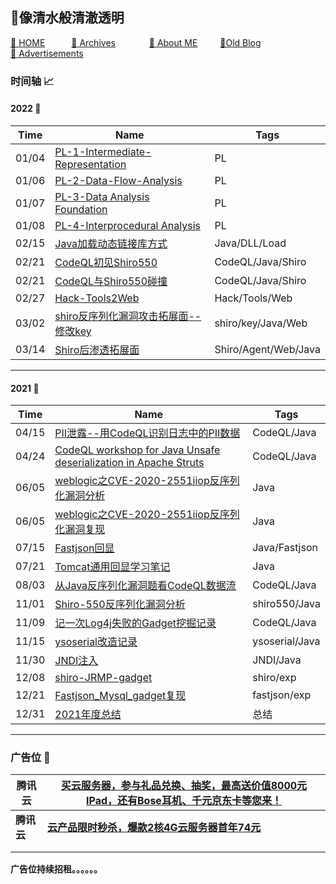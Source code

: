 <head>
    <script async src="https://pagead2.googlesyndication.com/pagead/js/adsbygoogle.js?client=ca-pub-4943002733193231"
        crossorigin="anonymous"></script>
</head>









## 👋像清水般清澈透明

[🏯 HOME](https://sumsec.me/)&emsp;&emsp;&emsp;[&#x1F4C1; Archives](./resources/Archives.md)  &emsp;&emsp; &emsp; [&#x1F4E3; About ME](./resources/AboutMe.md) &emsp;&emsp;  [&#x1F4D2;Old Blog](https://old.sumsec.me)&emsp;&emsp;&emsp; [&#x1F4CC; Advertisements](./resources/Advertisements.md)



### 时间轴 &#x1F4C8;



#### 2022  📅

| Time  | Name                                                         | Tags                 |
| ----- | ------------------------------------------------------------ | -------------------- |
| 01/04 | [PL-1-Intermediate-Representation](./PL/Intermediate-Representation.md) | PL                   |
| 01/06 | [PL-2-Data-Flow-Analysis](./PL/Data-Flow-Analysis.md)        | PL                   |
| 01/07 | [PL-3-Data Analysis Foundation](./PL/Data-Analysis-Foundation.md) | PL                   |
| 01/08 | [PL-4-Interprocedural Analysis](./PL/Interprocedural-Analysis.md) | PL                   |
| 02/15 | [Java加载动态链接库方式](./2022/Java加载动态链接库方式.md)   | Java/DLL/Load        |
| 02/21 | [CodeQL初见Shiro550](./2022/CodeQL初见Shiro550.md)           | CodeQL/Java/Shiro    |
| 02/21 | [CodeQL与Shiro550碰撞](./2022/CodeQL与Shiro550碰撞.md)       | CodeQL/Java/Shiro    |
| 02/27 | [Hack-Tools2Web](./2022/Hack-Tools2Web.md)                   | Hack/Tools/Web       |
| 03/02 | [shiro反序列化漏洞攻击拓展面--修改key](./2022/shiro反序列化漏洞攻击拓展面--修改key.md) | shiro/key/Java/Web   |
| 03/14 | [Shiro后渗透拓展面](./2022/Shiro后渗透拓展面.md)             | Shiro/Agent/Web/Java |



---



#### 2021 📅

| Time  | Name                                                         | Tags           |
| ----- | ------------------------------------------------------------ | -------------- |
| 04/15 | [PII泄露--用CodeQL识别日志中的PII数据](./2021/PII泄露--用CodeQL识别日志中的PII数据.md) | CodeQL/Java    |
| 04/24 | [CodeQL workshop for Java Unsafe deserialization in Apache Struts](./2021/CodeQL-workshop-for-Java-Unsafe-deserialization-in-Apache-Struts.md) | CodeQL/Java    |
| 06/05 | [weblogic之CVE-2020-2551iiop反序列化漏洞分析](./2021/weblogic之CVE-2020-2551iiop反序列化漏洞分析.md) | Java           |
| 06/05 | [weblogic之CVE-2020-2551iiop反序列化漏洞复现](./2021/weblogic之CVE-2020-2551iiop反序列化漏洞复现.md) | Java           |
| 07/15 | [Fastjson回显](./2021/Fastjson回显.md)                       | Java/Fastjson  |
| 07/21 | [Tomcat通用回显学习笔记](./2021/Tomcat通用回显学习笔记.md)   | Java           |
| 08/03 | [从Java反序列化漏洞题看CodeQL数据流](./2021/从Java反序列化漏洞题看CodeQL数据流.md) | CodeQL/Java    |
| 11/01 | [Shiro-550反序列化漏洞分析](./2021/Shiro-550反序列化漏洞分析.md) | shiro550/Java  |
| 11/09 | [记一次Log4j失败的Gadget挖掘记录](./2021/记一次Log4j失败的Gadget挖掘记录.md) | CodeQL/Java    |
| 11/15 | [ysoserial改造记录](./2021/ysoserial改造记录.md)             | ysoserial/Java |
| 11/30 | [JNDI注入](./2021/JNDI注入.md)                               | JNDI/Java      |
| 12/08 | [shiro-JRMP-gadget](./2021/shiro-JRMP-gadget.md)             | shiro/exp      |
| 12/21 | [Fastjson_Mysql_gadget复现](./2021/Fastjson_Mysql_gadget复现.md) | fastjson/exp   |
| 12/31 | [2021年度总结](./2021/2021年度总结.md)                       | 总结           |



---

### 广告位 📑

| 腾讯云     | [买云服务器，参与礼品兑换、抽奖，最高送价值8000元IPad，还有Bose耳机、千元京东卡等您来！](https://curl.qcloud.com/ExHdaRF2) |
| ---------- | ------------------------------------------------------------ |
| **腾讯云** | [**云产品限时秒杀，爆款2核4G云服务器首年74元**](https://curl.qcloud.com/5RLkMR5O) |
|            |                                                              |
|            |                                                              |

**广告位持续招租。。。。。。**
